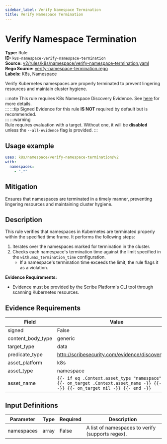 ```yaml
---
sidebar_label: Verify Namespace Termination
title: Verify Namespace Termination
---  
```

# Verify Namespace Termination  
**Type:** Rule  
**ID:** `k8s-namespace-verify-namespace-termination`  
**Source:** [v2/rules/k8s/namespace/verify-namespace-termination.yaml](https://github.com/scribe-public/sample-policies/blob/main/v2/rules/k8s/namespace/verify-namespace-termination.yaml)  
**Rego Source:** [verify-namespace-termination.rego](https://github.com/scribe-public/sample-policies/blob/main/v2/rules/k8s/namespace/verify-namespace-termination.rego)  
**Labels:** K8s, Namespace  

Verify Kubernetes namespaces are properly terminated to prevent lingering resources and maintain cluster hygiene.

:::note 
This rule requires K8s Namespace Discovery Evidence. See [here](/docs/platforms/discover#k8s-discovery) for more details.  
::: 
:::tip 
Signed Evidence for this rule **IS NOT** required by default but is recommended.  
::: 
:::warning  
Rule requires evaluation with a target. Without one, it will be **disabled** unless the `--all-evidence` flag is provided.
::: 

## Usage example

```yaml
uses: k8s/namespace/verify-namespace-termination@v2
with:
  namespaces:
    - ".*"
```

## Mitigation  
Ensures that namespaces are terminated in a timely manner, preventing lingering resources and maintaining cluster hygiene.


## Description  
This rule verifies that namespaces in Kubernetes are terminated properly within the specified time frame.
It performs the following steps:

1. Iterates over the namespaces marked for termination in the cluster.
2. Checks each namespace's termination time against the limit specified in the `with.max_termination_time` configuration.
   - If a namespace's termination time exceeds the limit, the rule flags it as a violation.

**Evidence Requirements:**
- Evidence must be provided by the Scribe Platform's CLI tool through scanning Kubernetes resources.

## Evidence Requirements  
| Field | Value |
|-------|-------|
| signed | False |
| content_body_type | generic |
| target_type | data |
| predicate_type | http://scribesecurity.com/evidence/discovery/v0.1 |
| asset_platform | k8s |
| asset_type | namespace |
| asset_name | `{{- if eq .Context.asset_type "namespace" -}} {{- on_target .Context.asset_name -}} {{- else -}} {{- on_target nil -}} {{- end -}}` |

## Input Definitions  
| Parameter | Type | Required | Description |
|-----------|------|----------|-------------|
| namespaces | array | False | A list of namespaces to verify (supports regex). |

